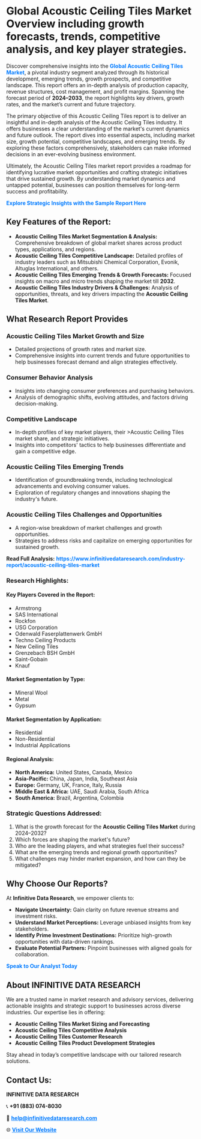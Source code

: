 <h1>Global Acoustic Ceiling Tiles Market Overview including growth forecasts, trends, competitive analysis, and key player strategies.</h1>
<p>
Discover comprehensive insights into the 
<a href="https://www.infinitivedataresearch.com/industry-report/acoustic-ceiling-tiles-market" rel="dofollow" style="color: #007BFF; text-decoration: none;"><strong>Global Acoustic Ceiling Tiles Market</strong></a>, a pivotal industry segment analyzed through its historical development, emerging trends, growth prospects, and competitive landscape. This report offers an in-depth analysis of production capacity, revenue structures, cost management, and profit margins. Spanning the forecast period of <strong>2024–2033</strong>, the report highlights key drivers, growth rates, and the market’s current and future trajectory.
</p>
<p>
The primary objective of this Acoustic Ceiling Tiles report is to deliver an insightful and in-depth analysis of the Acoustic Ceiling Tiles industry. It offers businesses a clear understanding of the market's current dynamics and future outlook. The report dives into essential aspects, including market size, growth potential, competitive landscapes, and emerging trends. By exploring these factors comprehensively, stakeholders can make informed decisions in an ever-evolving business environment.
</p>
<p>
Ultimately, the Acoustic Ceiling Tiles market report provides a roadmap for identifying lucrative market opportunities and crafting strategic initiatives that drive sustained growth. By understanding market dynamics and untapped potential, businesses can position themselves for long-term success and profitability.
</p>
<p>
<a href="https://www.infinitivedataresearch.com/request-sample/reportId=106021" style="color: #007BFF; text-decoration: none;"><strong>Explore Strategic Insights with the Sample Report Here</strong></a>
</p>

<h2>Key Features of the Report:</h2>
<ul>
<li><strong>Acoustic Ceiling Tiles Market Segmentation & Analysis:</strong> Comprehensive breakdown of global market shares across product types, applications, and regions.</li>
<li><strong>Acoustic Ceiling Tiles Competitive Landscape:</strong> Detailed profiles of industry leaders such as Mitsubishi Chemical Corporation, Evonik, Altuglas International, and others.</li>
<li><strong>Acoustic Ceiling Tiles Emerging Trends & Growth Forecasts:</strong> Focused insights on macro and micro trends shaping the market till <strong>2032</strong>.</li>
<li><strong>Acoustic Ceiling Tiles Industry Drivers & Challenges:</strong> Analysis of opportunities, threats, and key drivers impacting the <strong>Acoustic Ceiling Tiles Market</strong>.</li>
</ul>

<h2>What Research Report Provides</h2>
<h3>Acoustic Ceiling Tiles Market Growth and Size</h3>
<ul>
<li>Detailed projections of growth rates and market size.</li>
<li>Comprehensive insights into current trends and future opportunities to help businesses forecast demand and align strategies effectively.</li>
</ul>

<h3>Consumer Behavior Analysis</h3>
<ul>
<li>Insights into changing consumer preferences and purchasing behaviors.</li>
<li>Analysis of demographic shifts, evolving attitudes, and factors driving decision-making.</li>
</ul>

<h3>Competitive Landscape</h3>
<ul>
<li>In-depth profiles of key market players, their >Acoustic Ceiling Tiles market share, and strategic initiatives.</li>
<li>Insights into competitors' tactics to help businesses differentiate and gain a competitive edge.</li>
</ul>

<h3>Acoustic Ceiling Tiles Emerging Trends</h3>
<ul>
<li>Identification of groundbreaking trends, including technological advancements and evolving consumer values.</li>
<li>Exploration of regulatory changes and innovations shaping the industry's future.</li>
</ul>

<h3>Acoustic Ceiling Tiles Challenges and Opportunities</h3>
<ul>
<li>A region-wise breakdown of market challenges and growth opportunities.</li>
<li>Strategies to address risks and capitalize on emerging opportunities for sustained growth.</li>
</ul>
<p><strong>Read Full Analysis:</strong> <a href="https://www.infinitivedataresearch.com/industry-report/acoustic-ceiling-tiles-market" rel="dofollow" style="color: #007BFF; text-decoration: none;"><strong>https://www.infinitivedataresearch.com/industry-report/acoustic-ceiling-tiles-market</strong></a></p>
<h3>Research Highlights:</h3>
<h4>Key Players Covered in the Report:</h4>
<ul><li>Armstrong</li><li>SAS International</li><li>Rockfon</li><li>USG Corporation</li><li>Odenwald Faserplattenwerk GmbH</li><li>Techno Ceiling Products</li><li>New Ceiling Tiles</li><li>Grenzebach BSH GmbH</li><li>Saint-Gobain</li><li>Knauf</li></ul>
<h4>Market Segmentation by Type:</h4>
<ul><li>Mineral Wool</li><li>Metal</li><li>Gypsum</li></ul>
<h4>Market Segmentation by Application:</h4>
<ul><li>Residential</li><li>Non-Residential</li><li>Industrial Applications</li></ul>

<h4>Regional Analysis:</h4>
<ul>
<li><strong>North America:</strong> United States, Canada, Mexico</li>
<li><strong>Asia-Pacific:</strong> China, Japan, India, Southeast Asia</li>
<li><strong>Europe:</strong> Germany, UK, France, Italy, Russia</li>
<li><strong>Middle East & Africa:</strong> UAE, Saudi Arabia, South Africa</li>
<li><strong>South America:</strong> Brazil, Argentina, Colombia</li>
</ul>

<h3>Strategic Questions Addressed:</h3>
<ol>
<li>What is the growth forecast for the <strong>Acoustic Ceiling Tiles Market</strong> during 2024–2032?</li>
<li>Which forces are shaping the market's future?</li>
<li>Who are the leading players, and what strategies fuel their success?</li>
<li>What are the emerging trends and regional growth opportunities?</li>
<li>What challenges may hinder market expansion, and how can they be mitigated?</li>
</ol>

<h2>Why Choose Our Reports?</h2>
<p>At <strong>Infinitive Data Research</strong>, we empower clients to:</p>
<ul>
<li><strong>Navigate Uncertainty:</strong> Gain clarity on future revenue streams and investment risks.</li>
<li><strong>Understand Market Perceptions:</strong> Leverage unbiased insights from key stakeholders.</li>
<li><strong>Identify Prime Investment Destinations:</strong> Prioritize high-growth opportunities with data-driven rankings.</li>
<li><strong>Evaluate Potential Partners:</strong> Pinpoint businesses with aligned goals for collaboration.</li>
</ul>
<p><a href="https://www.infinitivedataresearch.com/industry-report/acoustic-ceiling-tiles-market" rel="dofollow" style="color: #007BFF; text-decoration: none;"><strong>Speak to Our Analyst Today</strong></a></p>

<h2>About INFINITIVE DATA RESEARCH</h2>
<p>We are a trusted name in market research and advisory services, delivering actionable insights and strategic support to businesses across diverse industries. Our expertise lies in offering:</p>
<ul>
<li><strong>Acoustic Ceiling Tiles Market Sizing and Forecasting</strong></li>
<li><strong>Acoustic Ceiling Tiles Competitive Analysis</strong></li>
<li><strong>Acoustic Ceiling Tiles Customer Research</strong></li>
<li><strong>Acoustic Ceiling Tiles Product Development Strategies</strong></li>
</ul>
<p>Stay ahead in today’s competitive landscape with our tailored research solutions.</p>

<h2>Contact Us:</h2>
<p><strong>INFINITIVE DATA RESEARCH</strong></p>
<p>📞 <strong>+91 (883) 074-8030</strong></p>
<p>📧 <strong><a href="mailto:help@infinitivedataresearch.com" style="color: #007BFF;">help@infinitivedataresearch.com</a></strong></p>
<p>🌐 <strong><a href="https://www.infinitivedataresearch.com" rel="dofollow" style="color: #007BFF;">Visit Our Website</a></strong></p>